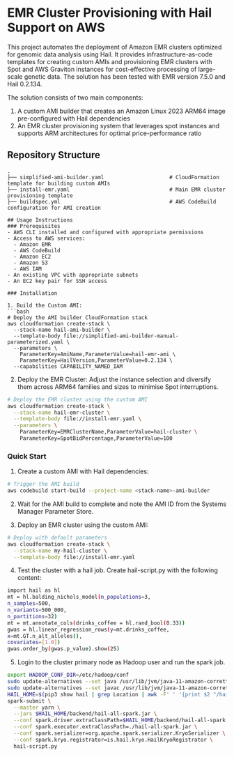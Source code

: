 # EMR Cluster Provisioning with Hail Support on AWS

This project automates the deployment of Amazon EMR clusters optimized for genomic data analysis using Hail. It provides infrastructure-as-code templates for creating custom AMIs and provisioning EMR clusters with Spot and AWS Graviton instances for cost-effective processing of large-scale genetic data. The solution has been tested with EMR version 7.5.0 and Hail 0.2.134.

The solution consists of two main components:
1. A custom AMI builder that creates an Amazon Linux 2023 ARM64 image pre-configured with Hail dependencies
2. An EMR cluster provisioning system that leverages spot instances and supports ARM architectures for optimal price-performance ratio

## Repository Structure
```
.
├── simplified-ami-builder.yaml                     # CloudFormation template for building custom AMIs
├── install-emr.yaml                                # Main EMR cluster provisioning template
├── buildspec.yml                                   # AWS CodeBuild configuration for AMI creation

## Usage Instructions
### Prerequisites
- AWS CLI installed and configured with appropriate permissions
- Access to AWS services:
  - Amazon EMR
  - AWS CodeBuild
  - Amazon EC2
  - Amazon S3
  - AWS IAM
- An existing VPC with appropriate subnets
- An EC2 key pair for SSH access

### Installation

1. Build the Custom AMI:
```bash
# Deploy the AMI builder CloudFormation stack
aws cloudformation create-stack \
  --stack-name hail-ami-builder \
  --template-body file://simplified-ami-builder-manual-parameterized.yaml \
  --parameters \
    ParameterKey=AmiName,ParameterValue=hail-emr-ami \
    ParameterKey=HailVersion,ParameterValue=0.2.134 \
  --capabilities CAPABILITY_NAMED_IAM
```

2. Deploy the EMR Cluster:
Adjust the instance selection and diversify them across ARM64 families and sizes to minimise Spot interruptions.
```bash
# Deploy the EMR cluster using the custom AMI
aws cloudformation create-stack \
  --stack-name hail-emr-cluster \
  --template-body file://install-emr.yaml \
  --parameters \
    ParameterKey=EMRClusterName,ParameterValue=hail-cluster \
    ParameterKey=SpotBidPercentage,ParameterValue=100
```

### Quick Start
1. Create a custom AMI with Hail dependencies:
```bash
# Trigger the AMI build
aws codebuild start-build --project-name <stack-name>-ami-builder
```

2. Wait for the AMI build to complete and note the AMI ID from the Systems Manager Parameter Store.

3. Deploy an EMR cluster using the custom AMI:
```bash
# Deploy with default parameters
aws cloudformation create-stack \
  --stack-name my-hail-cluster \
  --template-body file://install-emr.yaml
```

4. Test the cluster with a hail job. Create hail-script.py with the following content:
```bash
import hail as hl
mt = hl.balding_nichols_model(n_populations=3,
n_samples=500,
n_variants=500_000,
n_partitions=32)
mt = mt.annotate_cols(drinks_coffee = hl.rand_bool(0.33))
gwas = hl.linear_regression_rows(y=mt.drinks_coffee,
x=mt.GT.n_alt_alleles(),
covariates=[1.0])
gwas.order_by(gwas.p_value).show(25)
```

5. Login to the cluster primary node as Hadoop user and run the spark job.

```bash
export HADOOP_CONF_DIR=/etc/hadoop/conf
sudo update-alternatives --set java /usr/lib/jvm/java-11-amazon-corretto.aarch64/bin/java
sudo update-alternatives --set javac /usr/lib/jvm/java-11-amazon-corretto.aarch64/bin/javac
HAIL_HOME=$(pip3 show hail | grep Location | awk -F' ' '{print $2 "/hail"}')
spark-submit \
  --master yarn \
  --jars $HAIL_HOME/backend/hail-all-spark.jar \
  --conf spark.driver.extraClassPath=$HAIL_HOME/backend/hail-all-spark.jar \
  --conf spark.executor.extraClassPath=./hail-all-spark.jar \
  --conf spark.serializer=org.apache.spark.serializer.KryoSerializer \
  --conf spark.kryo.registrator=is.hail.kryo.HailKryoRegistrator \
  hail-script.py
  ```